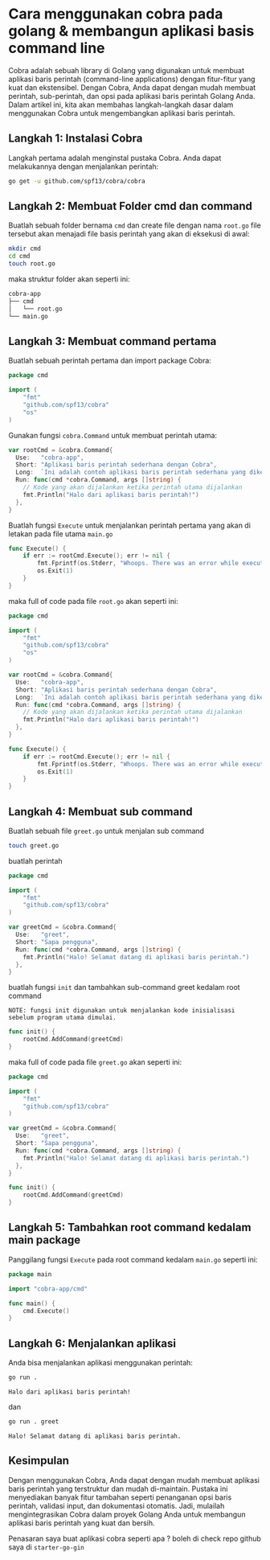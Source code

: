 # **Cara menggunakan cobra pada golang & membangun aplikasi basis command line**

Cobra adalah sebuah library di Golang yang digunakan untuk membuat aplikasi baris perintah (command-line applications) dengan fitur-fitur yang kuat dan ekstensibel. Dengan Cobra, Anda dapat dengan mudah membuat perintah, sub-perintah, dan opsi pada aplikasi baris perintah Golang Anda. Dalam artikel ini, kita akan membahas langkah-langkah dasar dalam menggunakan Cobra untuk mengembangkan aplikasi baris perintah.

## **Langkah 1: Instalasi Cobra**

Langkah pertama adalah menginstal pustaka Cobra. Anda dapat melakukannya dengan menjalankan perintah:

```bash
go get -u github.com/spf13/cobra/cobra
```

## **Langkah 2: Membuat Folder cmd dan command**

Buatlah sebuah folder bernama `cmd` dan create file dengan nama `root.go` file tersebut akan menajadi file basis perintah yang akan di eksekusi di awal:

```bash
mkdir cmd 
cd cmd
touch root.go
```

maka struktur folder akan seperti ini:

```bash
cobra-app
├── cmd
│   └── root.go
└── main.go
```

## **Langkah 3: Membuat command pertama**

Buatlah sebuah perintah pertama dan import package Cobra:

```go
package cmd

import (
	"fmt"
	"github.com/spf13/cobra"
	"os"
)
```

Gunakan fungsi `cobra.Command` untuk membuat perintah utama:

```go
var rootCmd = &cobra.Command{
  Use:   "cobra-app",
  Short: "Aplikasi baris perintah sederhana dengan Cobra",
  Long:  `Ini adalah contoh aplikasi baris perintah sederhana yang dikembangkan dengan menggunakan Cobra di Golang.`,
  Run: func(cmd *cobra.Command, args []string) {
    // Kode yang akan dijalankan ketika perintah utama dijalankan
    fmt.Println("Halo dari aplikasi baris perintah!")
  },
}
```

Buatlah fungsi `Execute` untuk menjalankan perintah pertama yang akan di letakan pada file utama `main.go`

```go
func Execute() {
	if err := rootCmd.Execute(); err != nil {
		fmt.Fprintf(os.Stderr, "Whoops. There was an error while executing your CLI '%s'", err)
		os.Exit(1)
	}
}
```

maka full of code pada file `root.go` akan seperti ini:

```go
package cmd

import (
	"fmt"
	"github.com/spf13/cobra"
	"os"
)

var rootCmd = &cobra.Command{
  Use:   "cobra-app",
  Short: "Aplikasi baris perintah sederhana dengan Cobra",
  Long:  `Ini adalah contoh aplikasi baris perintah sederhana yang dikembangkan dengan menggunakan Cobra di Golang.`,
  Run: func(cmd *cobra.Command, args []string) {
    // Kode yang akan dijalankan ketika perintah utama dijalankan
    fmt.Println("Halo dari aplikasi baris perintah!")
  },
}

func Execute() {
	if err := rootCmd.Execute(); err != nil {
		fmt.Fprintf(os.Stderr, "Whoops. There was an error while executing your CLI '%s'", err)
		os.Exit(1)
	}
}

```

## **Langkah 4: Membuat sub command**

Buatlah sebuah file `greet.go` untuk menjalan sub command

```bash
touch greet.go
```

buatlah perintah 

```go
package cmd

import (
	"fmt"
	"github.com/spf13/cobra"
)

var greetCmd = &cobra.Command{
  Use:   "greet",
  Short: "Sapa pengguna",
  Run: func(cmd *cobra.Command, args []string) {
    fmt.Println("Halo! Selamat datang di aplikasi baris perintah.")
  },
}
```

buatlah fungsi `init` dan tambahkan sub-command greet kedalam root command

```
NOTE: fungsi init digunakan untuk menjalankan kode inisialisasi sebelum program utama dimulai.
```

```go
func init() {
	rootCmd.AddCommand(greetCmd)
}
```

maka full of code pada file `greet.go` akan seperti ini:

```go
package cmd

import (
	"fmt"
	"github.com/spf13/cobra"
)

var greetCmd = &cobra.Command{
  Use:   "greet",
  Short: "Sapa pengguna",
  Run: func(cmd *cobra.Command, args []string) {
    fmt.Println("Halo! Selamat datang di aplikasi baris perintah.")
  },
}

func init() {
	rootCmd.AddCommand(greetCmd)
}
```

## **Langkah 5: Tambahkan root command kedalam main package**

Panggilang fungsi `Execute` pada root command kedalam `main.go` seperti ini:

```go
package main

import "cobra-app/cmd"

func main() {
	cmd.Execute()
}
```

## **Langkah 6: Menjalankan aplikasi**

Anda bisa menjalankan aplikasi menggunakan perintah:

```bash
go run .
```

```
Halo dari aplikasi baris perintah!
```

dan 

```bash
go run . greet
```

```
Halo! Selamat datang di aplikasi baris perintah.
```

## **Kesimpulan**

Dengan menggunakan Cobra, Anda dapat dengan mudah membuat aplikasi baris perintah yang terstruktur dan mudah di-maintain. Pustaka ini menyediakan banyak fitur tambahan seperti penanganan opsi baris perintah, validasi input, dan dokumentasi otomatis. Jadi, mulailah mengintegrasikan Cobra dalam proyek Golang Anda untuk membangun aplikasi baris perintah yang kuat dan bersih.

Penasaran saya buat aplikasi cobra seperti apa ? boleh di check repo github saya di `starter-go-gin`